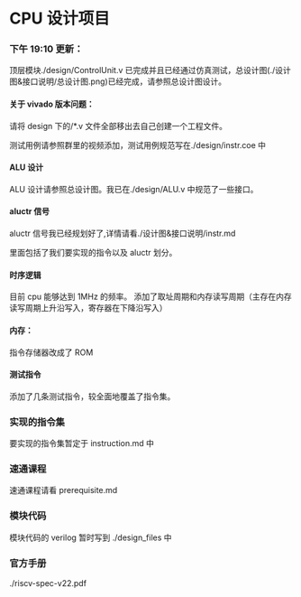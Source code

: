 # CPU 设计项目

### 下午 19:10 更新：

顶层模块./design/ControlUnit.v 已完成并且已经通过仿真测试，总设计图(./设计图&接口说明/总设计图.png)已经完成，请参照总设计图设计。

#### 关于 vivado 版本问题：

请将 design 下的/\*.v 文件全部移出去自己创建一个工程文件。

测试用例请参照群里的视频添加，测试用例规范写在./design/instr.coe 中

#### ALU 设计

ALU 设计请参照总设计图。我已在./design/ALU.v 中规范了一些接口。

#### aluctr 信号

aluctr 信号我已经规划好了,详情请看./设计图&接口说明/instr.md

里面包括了我们要实现的指令以及 aluctr 划分。

#### 时序逻辑

目前 cpu 能够达到 1MHz 的频率。
添加了取址周期和内存读写周期（主存在内存读写周期上升沿写入，寄存器在下降沿写入）

#### 内存：

指令存储器改成了 ROM

#### 测试指令

添加了几条测试指令，较全面地覆盖了指令集。

### 实现的指令集

要实现的指令集暂定于 instruction.md 中

### 速通课程

速通课程请看 prerequisite.md

### 模块代码

模块代码的 verilog 暂时写到 ./design_files 中

### 官方手册

./riscv-spec-v22.pdf
